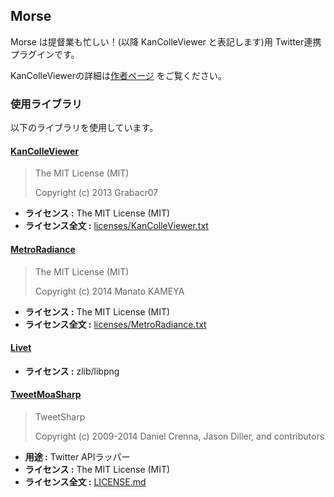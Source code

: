 Morse
--

Morse は提督業も忙しい！(以降 KanColleViewer と表記します)用 Twitter連携プラグインです。

KanColleViewerの詳細は[作者ページ](http://grabacr.net/kancolleviewer) をご覧ください。

### 使用ライブラリ

以下のライブラリを使用しています。

#### [KanColleViewer](https://github.com/Grabacr07/KanColleViewer)

> The MIT License (MIT)
> 
> Copyright (c) 2013 Grabacr07

* **ライセンス :** The MIT License (MIT)
* **ライセンス全文 :** [licenses/KanColleViewer.txt](licenses/KanColleViewer.txt)

#### [MetroRadiance](https://github.com/Grabacr07/MetroRadiance)

> The MIT License (MIT)
> 
> Copyright (c) 2014 Manato KAMEYA

* **ライセンス :** The MIT License (MIT)
* **ライセンス全文 :** [licenses/MetroRadiance.txt](licenses/MetroRadiance.txt)

#### [Livet](http://ugaya40.hateblo.jp/entry/Livet)

* **ライセンス :** zlib/libpng

#### [TweetMoaSharp](https://github.com/Yortw/tweetmoasharp)

> TweetSharp
>
> Copyright (c) 2009-2014 Daniel Crenna, Jason Diller, and contributors

* **用途 :** Twitter APIラッパー
* **ライセンス :** The MIT License (MIT)
* **ライセンス全文 :** [LICENSE.md](https://github.com/Yortw/tweetmoasharp/blob/master/LICENSE.md)
